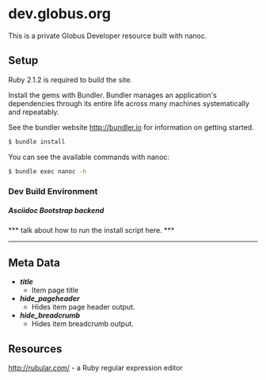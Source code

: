 # dev.globus.org

This is a private Globus Developer resource built with nanoc.

## Setup

Ruby 2.1.2 is required to build the site.

Install the gems with Bundler. Bundler manages an application's dependencies through its entire life across many machines systematically and repeatably.

See the bundler website http://bundler.io for information  on getting started.
       

```sh
$ bundle install
```

You can see the available commands with nanoc:

```sh
$ bundle exec nanoc -h
```

### Dev Build Environment
##### Asciidoc Bootstrap backend

*** talk about how to run the install script here. ***


___

## Meta Data
* ***title***
	* Item page title
* ***hide_pageheader***
	* Hides item page header output.
* ***hide_breadcrumb***
	* Hides item breadcrumb output.


## Resources

http://rubular.com/ - a Ruby regular expression editor